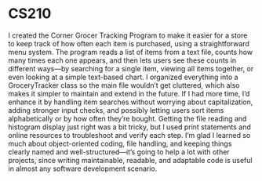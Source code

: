# CS210

I created the Corner Grocer Tracking Program to make it easier for a store to keep track of how often each item is purchased, using a straightforward menu system. The program reads a list of items from a text file, counts how many times each one appears, and then lets users see these counts in different ways—by searching for a single item, viewing all items together, or even looking at a simple text-based chart. I organized everything into a GroceryTracker class so the main file wouldn’t get cluttered, which also makes it simpler to maintain and extend in the future. If I had more time, I’d enhance it by handling item searches without worrying about capitalization, adding stronger input checks, and possibly letting users sort items alphabetically or by how often they’re bought. Getting the file reading and histogram display just right was a bit tricky, but I used print statements and online resources to troubleshoot and verify each step. I’m glad I learned so much about object-oriented coding, file handling, and keeping things clearly named and well-structured—it’s going to help a lot with other projects, since writing maintainable, readable, and adaptable code is useful in almost any software development scenario.
